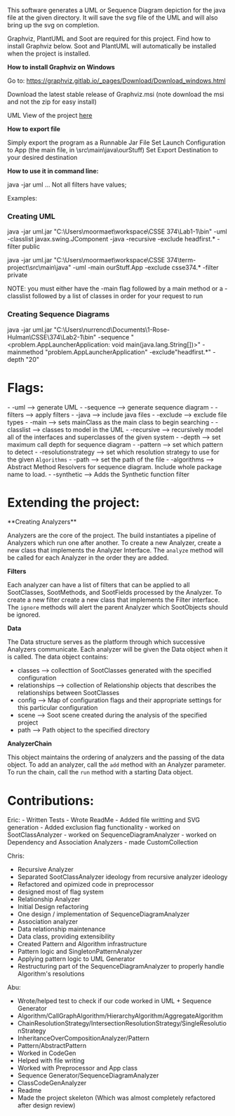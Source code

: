 This software generates a UML or Sequence Diagram depiction for the java file at the given directory.  It will save the svg file of the UML and will also bring up the svg on completion.

Graphviz, PlantUML and Soot are required for this project. Find how to install Graphviz below. Soot and PlantUML will automatically be installed when the project is installed.

**How to install Graphviz on Windows**

Go to: https://graphviz.gitlab.io/_pages/Download/Download_windows.html

Download the latest stable release of Graphviz.msi (note download the msi and not the zip for easy install)

UML View of the project <a href=https://tinyurl.com/yay3vybu>here</a>

**How to export file**

Simply export the program as a Runnable Jar File
    Set Launch Configuration to App (the main file, in \src\main\java\ourStuff)
    Set Export Destination to your desired destination
    
**How to use it in command line:**

java -jar uml <Directory Path> <flag1> <value1> <flag2>  <value2> ...
Not all filters have values;

Examples:
<h3> Creating UML </h3>

java -jar uml.jar "C:\\Users\\moormaet\\workspace\\CSSE 374\\Lab1-1\\bin" -uml -classlist javax.swing.JComponent -java -recursive -exclude headfirst.* -filter public

java -jar uml.jar "C:\Users\moormaet\workspace\CSSE 374\term-project\src\main\java" -uml -main ourStuff.App -exclude csse374.* -filter private

NOTE:  you must either have the -main flag followed by a main method or a -classlist followed by a list of classes in order for your request to run

<h3> Creating Sequence Diagrams </h3>

java -jar uml.jar "C:\\Users\\nurrencd\\Documents\\1-Rose-Hulman\\CSSE\\374\\Lab2-1\\bin" -sequence "<problem.AppLauncherApplication: void main(java.lang.String[])>" -mainmethod "problem.AppLauncherApplication" -exclude"headfirst.*" -depth "20"



<h1>Flags:</h1>
- -uml                      --> generate UML
- -sequence                 --> generate sequence diagram
- -filters                  --> apply filters
- -java                     --> include java files
- -exclude                  --> exclude file types
- -main                     --> sets mainClass as the main class to begin searching
- -classlist                --> classes to model in the UML
- -recursive                --> recursively model all of the interfaces and superclasses of the given system
- -depth                    --> set maximum call depth for sequence diagram
- -pattern                  --> set which pattern to detect
- -resolutionstrategy       --> set which resolution strategy to use for the given <code>Algorithms</code>
- -path                     --> set the path of the file
- -algorithms               --> Abstract Method Resolvers for sequence diagram. Include whole package name to load.
- -synthetic                --> Adds the Synthetic function filter

<h1>Extending the project:</h1>
**Creating Analyzers**
<p>Analyzers are the core of the project. The build instantiates a pipeline of Analyzers which run one after another. To create a new Analyzer,
create a new class that implements the Analyzer Interface. The <code>analyze</code> method will be called for each Analyzer in the order they are added.</p>

**Filters**
<p>Each analyzer can have a list of filters that can be applied to all SootClasses, SootMethods, and SootFields processed by the Analyzer. To create a new filter
create a new class that implements the Filter interface. The <code>ignore</code> methods will alert the parent Analyzer which SootObjects should be ignored.</p>

**Data**
<p>The Data structure serves as the platform through which successive Analyzers communicate. Each analyzer will be given the Data object when it is called.
The data object contains:</p>
<ul><li>classes --> collecttion of SootClasses generated with the specified configuration</li>
<li>relationships --> collection of Relationship objects that describes the relationships between SootClasses</li>
<li>config --> Map of configuration flags and their appropriate settings for this particular configuration</li>
<li>scene --> Soot scene created during the analysis of the specified project</li>
<li>path --> Path object to the specified directory</li>
</ul>

**AnalyzerChain**
<p>This object maintains the ordering of analyzers and the passing of the data object. To add an analyzer, call the <code>add</code> method with an Analyzer parameter.
To run the chain, call the <code>run</code> method with a starting Data object.</p>

<h1>Contributions:</h1>
Eric:
- Written Tests
- Wrote ReadMe
- Added file writting and SVG generation
- Added exclusion flag functionality
- worked on SootClassAnalyzer
- worked on SequenceDiagramAnalyzer
- worked on Dependency and Association Analyzers
- made CustomCollection

Chris:
 - Recursive Analyzer
 - Separated SootClassAnalyzer ideology from recursive analyzer ideology
 - Refactored and opimized code in preprocessor
 - designed most of flag system
 - Relationship Analyzer
 - Initial Design refactoring
 - One design / implementation of SequenceDiagramAnalyzer
 - Association analyzer
 - Data relationship maintenance
 - Data class, providing extensibility
 - Created Pattern and Algorithm infrastructure
 - Pattern logic and SingletonPatternAnalyzer
 - Applying pattern logic to UML Generator
 - Restructuring part of the SequenceDiagramAnalyzer to properly handle Algorithm's resolutions

Abu:
 - Wrote/helped test to check if our code worked in UML + Sequence Generator
 - Algorithm/CallGraphAlgorithm/HierarchyAlgorithm/AggregateAlgorithm
 - ChainResolutionStrategy/IntersectionResolutionStrategy/SingleResolutionStrategy
 - InheritanceOverCompositionAnalyzer/Pattern
 - Pattern/AbstractPattern
 - Worked in CodeGen
 - Helped with file writing
 - Worked with Preprocessor and App class
 - Sequence Generator/SequenceDiagramAnalyzer
 - ClassCodeGenAnalyzer
 - Readme
 - Made the project skeleton (Which was almost completely refactored after design review)

